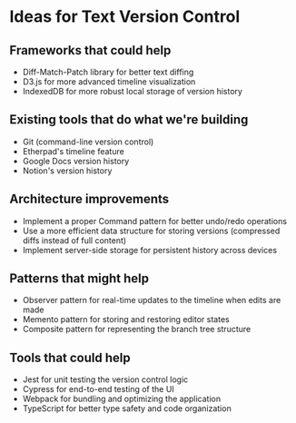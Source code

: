 # Ideas for Text Version Control

## Frameworks that could help
- Diff-Match-Patch library for better text diffing
- D3.js for more advanced timeline visualization
- IndexedDB for more robust local storage of version history

## Existing tools that do what we're building
- Git (command-line version control)
- Etherpad's timeline feature
- Google Docs version history
- Notion's version history

## Architecture improvements
- Implement a proper Command pattern for better undo/redo operations
- Use a more efficient data structure for storing versions (compressed diffs instead of full content)
- Implement server-side storage for persistent history across devices

## Patterns that might help
- Observer pattern for real-time updates to the timeline when edits are made
- Memento pattern for storing and restoring editor states
- Composite pattern for representing the branch tree structure

## Tools that could help
- Jest for unit testing the version control logic
- Cypress for end-to-end testing of the UI
- Webpack for bundling and optimizing the application
- TypeScript for better type safety and code organization
